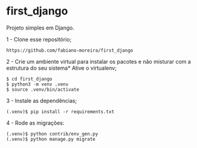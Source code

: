 # first_django

Projeto simples em Django.

1 - Clone esse repositório;

```
https://github.com/fabiano-moreira/first_django

```

2 - Crie um ambiente virtual para instalar os pacotes e não misturar com a estrutura do seu sistema* Ative o virtualenv;

```
$ cd first_django
$ python3 -m venv .venv
$ source .venv/bin/activate
```

3 -  Instale as dependências;

```
(.venv)$ pip install -r requirements.txt

```

4 - Rode as migrações:

```
(.venv)$ python contrib/env_gen.py
(.venv)$ python manage.py migrate

```